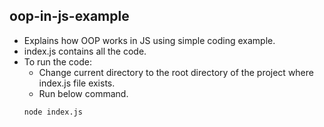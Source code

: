 ## oop-in-js-example
* Explains how OOP works in JS using simple coding example.
* index.js contains all the code.
* To run the code:
  * Change current directory to the root directory of the project where index.js file exists.
  * Run below command.
  ```
  node index.js
  ```
